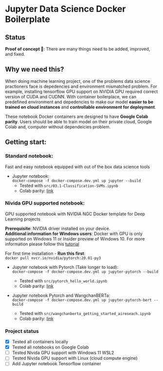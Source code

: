 # Jupyter Data Science Docker Boilerplate

## Status

**Proof of concept 🚧**: There are many things need to be added, improved, and fixed. 

## Why we need this?
When doing machine learning project, one of the problems data science practioners face is depedencies and environment mismatched problem. For example, installing tensorflow GPU support on NVIDIA GPU required correct version of CUDA and CUDNN. With container boilerplace, we can predefined environment and depedencies to make our model **easier to be trained on cloud instances** and **controllable environment for deployment**.

These notebook Docker containers are designed to have **Google Colab parity**. Users should be able to train model on their private cloud, Google Colab and, computer without dependeicies problem. 

## Getting start:



### Standard notebook:
    
Fast and easy notebook equipped with out of the box data science tools

- Jupyter notebook:   
`docker-compose -f docker-compose.dev.yml up jupyter --build`  
    - Tested with `src/03.1-Classification-SVMs.ipynb`
    - Colab parity: [link](https://colab.research.google.com/github/new5558/Jutyper-Data-Science-Docker-Boilerplate/blob/master/src/03.1-Classification-SVMs.ipynb)

### Nivida GPU supported notebook:

GPU supported notebook with NVIDIA NGC Docker template for Deep Learning projects   

**Prerequisite**: NVIDIA driver installed on your device.   
**Additional information for Windows users**: Docker with GPU is only supported on Windows 11 or Insider preview of Windows 10. For more information please follow this [tutorial](https://docs.nvidia.com/cuda/wsl-user-guide/index.html)     

For first time installation - **Run this first**:   
    `docker pull nvcr.io/nvidia/pytorch:20.01-py3`
   

- Jupyter notebook with Pytorch (Take longer to load):   
    `docker-compose -f docker-compose.dev.yml up jupyter-pytorch --build`
    - Tested with `src/pytorch_hello_world.ipynb`    
    - Colab parity: [link](https://colab.research.google.com/github/new5558/Jutyper-Data-Science-Docker-Boilerplate/blob/master/src/pytorch_hello_world.ipynb)

- Jupyter notebook Pytorch and WangchanBERTa:    
`docker-compose -f docker-compose.dev.yml up jupyter-pytorch-bert --build`
    - Tested with `src/wangchanberta_getting_started_aireseach.ipynb`
    - Colab parity: [link](https://colab.research.google.com/github/new5558/Jutyper-Data-Science-Docker-Boilerplate/blob/master/src/wangchanberta_getting_started_aireseach.ipynb)

### Project status
- [x] Tested all containers locally
- [x] Tested all notebooks on Google Colab
- [ ] Tested Nivida GPU support with Windows 11 WSL2
- [ ] Tested Nivida GPU support with Linux (cloud compute engine)
- [ ] Add Jupyter notebook Tensorflow container